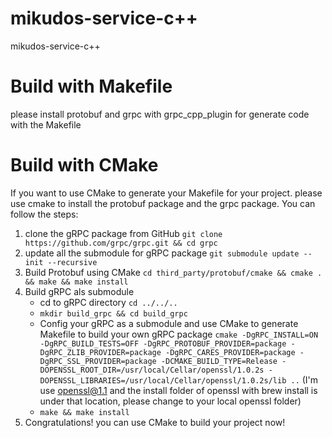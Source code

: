 # mikudos-service-c++

mikudos-service-c++

# Build with Makefile

please install protobuf and grpc with grpc_cpp_plugin for generate code with the Makefile

# Build with CMake

If you want to use CMake to generate your Makefile for your project. please use cmake to install the protobuf package and the grpc package. You can follow the steps:

1. clone the gRPC package from GitHub `git clone https://github.com/grpc/grpc.git && cd grpc`
2. update all the submodule for gRPC package `git submodule update --init --recursive`
3. Build Protobuf using CMake `cd third_party/protobuf/cmake && cmake . && make && make install`
4. Build gRPC als submodule
    - cd to gRPC directory `cd ../../..`
    - `mkdir build_grpc && cd build_grpc`
    - Config your gRPC as a submodule and use CMake to generate Makefile to build your own gRPC package `cmake -DgRPC_INSTALL=ON -DgRPC_BUILD_TESTS=OFF -DgRPC_PROTOBUF_PROVIDER=package -DgRPC_ZLIB_PROVIDER=package -DgRPC_CARES_PROVIDER=package -DgRPC_SSL_PROVIDER=package -DCMAKE_BUILD_TYPE=Release -DOPENSSL_ROOT_DIR=/usr/local/Cellar/openssl/1.0.2s -DOPENSSL_LIBRARIES=/usr/local/Cellar/openssl/1.0.2s/lib ..` (I'm use openssl@1.1 and the install folder of openssl with brew install is under that location, please change to your local openssl folder)
    - `make && make install`
5. Congratulations! you can use CMake to build your project now!
